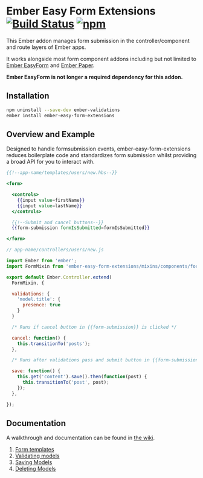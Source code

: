 Ember Easy Form Extensions [![Build Status](https://travis-ci.org/sir-dunxalot/ember-easy-form-extensions.svg?branch=master)](https://travis-ci.org/sir-dunxalot/ember-easy-form-extensions) [![npm](https://img.shields.io/npm/v/ember-easy-form-extensions.svg)](https://www.npmjs.com/package/ember-easy-form-extensions)
======

This Ember addon manages form submission in the controller/component and route layers of Ember apps.

It works alongside most form component addons including but not limited to [Ember EasyForm](https://github.com/DockYard/ember-easy-form) and [Ember Paper](https://github.com/miguelcobain/ember-paper).

**Ember EasyForm is not longer a required dependency for this addon.**

## Installation

```sh
npm uninstall --save-dev ember-validations
ember install ember-easy-form-extensions
```

## Overview and Example

Designed to handle formsubmission events, ember-easy-form-extensions reduces boilerplate code and standardizes form submission whilst providing a broad API for you to interact with.

```hbs
{{!--app-name/templates/users/new.hbs--}}

<form>

  <controls>
    {{input value=firstName}}
    {{input value=lastName}}
  </controls>

  {{!--Submit and cancel buttons--}}
  {{form-submission formIsSubmitted=formIsSubmitted}}

</form>
```

```js
// app-name/controllers/users/new.js

import Ember from 'ember';
import FormMixin from 'ember-easy-form-extensions/mixins/components/form';

export default Ember.Controller.extend(
  FormMixin, {

  validations: {
    'model.title': {
      presence: true
    }
  }

  /* Runs if cancel button in {{form-submission}} is clicked */

  cancel: function() {
    this.transitionTo('posts');
  },

  /* Runs after validations pass and submit button in {{form-submission}} is clicked */

  save: function() {
    this.get('content').save().then(function(post) {
      this.transitionTo('post', post);
    });
  },

});
```

## Documentation

A walkthrough and documentation can be found in [the wiki](https://github.com/sir-dunxalot/ember-easy-form-extensions/wiki).

1. [Form templates](https://github.com/sir-dunxalot/ember-easy-form-extensions/wiki/1.-Form-Template)
2. [Validating models](https://github.com/sir-dunxalot/ember-easy-form-extensions/wiki/2.-Validating-Models)
3. [Saving Models](https://github.com/sir-dunxalot/ember-easy-form-extensions/wiki/3.-Saving-Models)
4. [Deleting Models](https://github.com/sir-dunxalot/ember-easy-form-extensions/wiki/4.-Deleting-Models)
